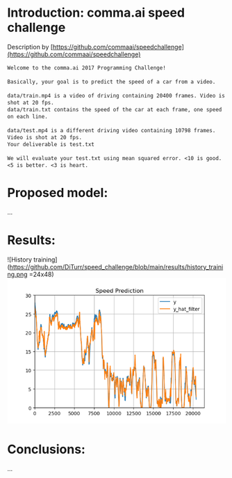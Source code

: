 # Introduction: comma.ai speed challenge
Description by [https://github.com/commaai/speedchallenge](https://github.com/commaai/speedchallenge)  

```
Welcome to the comma.ai 2017 Programming Challenge!

Basically, your goal is to predict the speed of a car from a video.

data/train.mp4 is a video of driving containing 20400 frames. Video is shot at 20 fps.
data/train.txt contains the speed of the car at each frame, one speed on each line.

data/test.mp4 is a different driving video containing 10798 frames. Video is shot at 20 fps.
Your deliverable is test.txt

We will evaluate your test.txt using mean squared error. <10 is good. <5 is better. <3 is heart.
```

# Proposed model:
...

# Results:
![History training](https://github.com/DiTurr/speed_challenge/blob/main/results/history_training.png =24x48)
![Result on train dataset](https://github.com/DiTurr/speed_challenge/blob/main/results/results_train.png)


# Conclusions:
...
